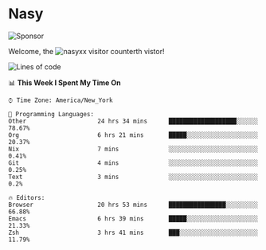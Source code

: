 # Nasy

<!--
<p align="center">
<img height="200" src="https://github-readme-stats.vercel.app/api?username=nasyxx&count_private=true&show_icons=true&theme=dracula&include_all_commits=true"/>
<img height="200" src="https://github-readme-stats.vercel.app/api/top-langs/?username=nasyxx&theme=dracula&hide=html,jupyter+notebook&count_private=true&show_icons=true"/>
</p>

  
----------------
-->

![Sponsor](https://img.shields.io/static/v1.svg?label=Sponsor&message=%E2%9D%A4&logo=GitHub&style=flat&color=pink)
 
Welcome, the ![nasyxx visitor counter](https://count.getloli.com/get/@nasyxx?theme=rule34)th vistor!
 
<!--START_SECTION:waka-->
![Lines of code](https://img.shields.io/badge/From%20Hello%20World%20I%27ve%20Written-599721%20lines%20of%20code-blue)

📊 **This Week I Spent My Time On** 

```text
⌚︎ Time Zone: America/New_York

💬 Programming Languages: 
Other                    24 hrs 34 mins      ███████████████████░░░░░░   78.67% 
Org                      6 hrs 21 mins       █████░░░░░░░░░░░░░░░░░░░░   20.37% 
Nix                      7 mins              ░░░░░░░░░░░░░░░░░░░░░░░░░   0.41% 
Git                      4 mins              ░░░░░░░░░░░░░░░░░░░░░░░░░   0.25% 
Text                     3 mins              ░░░░░░░░░░░░░░░░░░░░░░░░░   0.2%

🔥 Editors: 
Browser                  20 hrs 53 mins      ████████████████░░░░░░░░░   66.88% 
Emacs                    6 hrs 39 mins       █████░░░░░░░░░░░░░░░░░░░░   21.33% 
Zsh                      3 hrs 41 mins       ███░░░░░░░░░░░░░░░░░░░░░░   11.79%

```


<!--END_SECTION:waka-->

<!-- ![visitors](https://visitor-badge.laobi.icu/badge?page_id=nasyxx.nasyxx) -->
